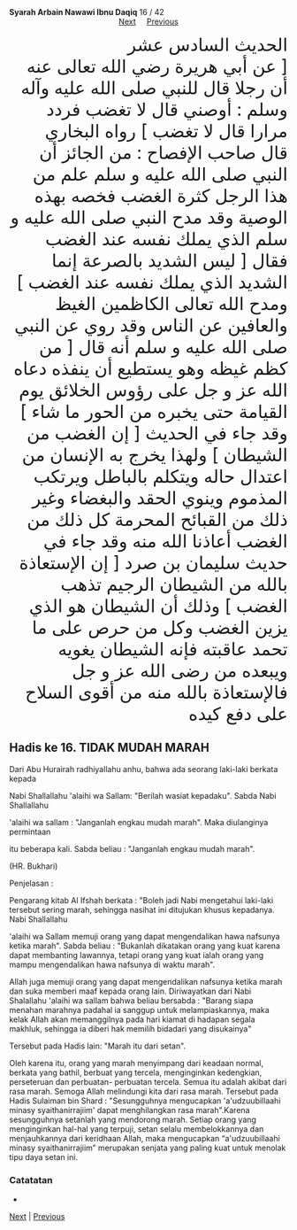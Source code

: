 <tr><td align=center><b>Syarah Arbain Nawawi Ibnu Daqiq</b> 16 / 42<br></td></tr><tr><td valign=top><center><a href='17'>Next</a>&nbsp; &nbsp; &nbsp;<a href='15'>Previous</a></center><section class='nass'><p lang='ar' dir='rtl' align=right><font size=6> الحديث السادس عشر <br />
[ عن أبي هريرة رضي الله تعالى عنه أن رجلا قال للنبي صلى الله عليه وآله وسلم : أوصني قال لا تغضب فردد مرارا قال لا تغضب ] رواه البخاري <br />
قال صاحب الإفصاح : من الجائز أن النبي صلى الله عليه و سلم علم من هذا الرجل كثرة الغضب فخصه بهذه الوصية وقد مدح النبي صلى الله عليه و سلم الذي يملك نفسه عند الغضب فقال [ ليس الشديد بالصرعة إنما الشديد الذي يملك نفسه عند الغضب ] ومدح الله تعالى الكاظمين الغيظ والعافين عن الناس وقد روي عن النبي صلى الله عليه و سلم أنه قال [ من كظم غيظه وهو يستطيع أن ينفذه دعاه الله عز و جل على رؤوس الخلائق يوم القيامة حتى يخبره من الحور ما شاء ] وقد جاء في الحديث [ إن الغضب من الشيطان ] ولهذا يخرج به الإنسان من اعتدال حاله ويتكلم بالباطل ويرتكب المذموم وينوي الحقد والبغضاء وغير ذلك من القبائح المحرمة كل ذلك من الغضب أعاذنا الله منه وقد جاء في حديث سليمان بن صرد [ إن الإستعاذة بالله من الشيطان الرجيم تذهب الغضب ] وذلك أن الشيطان هو الذي يزين الغضب وكل من حرص على ما تحمد عاقبته فإنه الشيطان يغويه ويبعده من رضى الله عز و جل فالإستعاذة بالله منه من أقوى السلاح على دفع كيده <br />
</font></p></section>

<div markdown="1">

## Hadis ke 16. TIDAK MUDAH MARAH

Dari Abu Hurairah radhiyallahu anhu, bahwa ada seorang laki-laki berkata kepada

Nabi Shallallahu 'alaihi wa Sallam: "Berilah wasiat kepadaku". Sabda Nabi Shallallahu

'alaihi wa sallam : "Janganlah engkau mudah marah". Maka diulanginya permintaan

itu beberapa kali. Sabda beliau : "Janganlah engkau mudah marah".

(HR. Bukhari)

Penjelasan :


Pengarang kitab Al Ifshah berkata :  "Boleh jadi Nabi mengetahui laki-laki tersebut sering  marah,  sehingga  nasihat  ini  ditujukan  khusus  kepadanya.  Nabi  Shallallahu

'alaihi wa Sallam memuji orang yang dapat mengendalikan hawa nafsunya ketika marah". Sabda beliau : "Bukanlah dikatakan orang yang kuat karena dapat membanting lawannya, tetapi orang yang kuat ialah orang yang mampu mengendalikan hawa nafsunya di waktu marah".

Allah juga memuji orang yang dapat mengendalikan nafsunya ketika marah dan suka memberi maaf kepada orang lain. Diriwayatkan dari Nabi Shalallahu 'alaihi wa sallam bahwa beliau bersabda : "Barang siapa menahan marahnya padahal ia sanggup untuk melampiaskannya, maka kelak Allah akan memanggilnya pada hari kiamat di hadapan segala makhluk, sehingga ia diberi hak memilih bidadari yang disukainya"

Tersebut pada Hadis lain: "Marah itu dari setan".

Oleh karena itu, orang yang marah menyimpang dari keadaan normal, berkata yang bathil, berbuat yang tercela, menginginkan kedengkian, perseteruan dan perbuatan- perbuatan tercela. Semua itu adalah akibat dari rasa marah. Semoga Allah melindungi kita dari rasa marah. Tersebut pada Hadis Sulaiman bin Shard : "Sesungguhnya mengucapkan 'a'udzuubillaahi minasy syaithanirrajiim' dapat menghilangkan rasa marah".Karena sesungguhnya setanlah yang mendorong marah. Setiap orang yang menginginkan hal-hal yang terpuji, setan selalu membelokkannya dan menjauhkannya dari keridhaan Allah, maka mengucapkan “a'udzuubillaahi minasy syaithanirrajiim” merupakan senjata yang paling kuat untuk menolak tipu daya setan ini.

### Catatatan  
- 
[Next](17) | [Previous](15)
</div>
